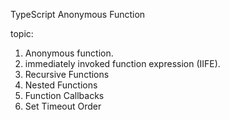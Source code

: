 TypeScript Anonymous Function



topic:
1. Anonymous function.
2. immediately invoked function expression (IIFE).
3. Recursive Functions
4. Nested Functions
5. Function Callbacks
6. Set Timeout Order